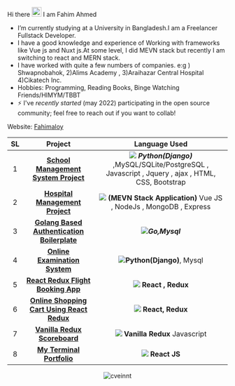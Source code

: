 Hi there <img src="https://media.giphy.com/media/hvRJCLFzcasrR4ia7z/giphy.gif" width="22">
I am Fahim Ahmed

- I’m currently studying at a University in Bangladesh.I am a Freelancer Fullstack Developer.
- I have a good knowledge and experience of Working with frameworks like Vue js and Nuxt js.At some level, I did MEVN stack but recently I am switching to react and MERN stack.
- I have worked with quite a few numbers of companies. e:g ) Shwapnobahok, 2)Alims Academy , 3)Araihazar Central Hospital 4)Cikatech Inc.
- Hobbies: Programming, Reading Books, Binge Watching Friends/HIMYM/TBBT
- ⚡ I've _recently started_ (may 2022) participating in the open source community; feel free to reach out if you want to collab!

Website: <a href="https://fahimaloy-terminal-portfolio.onrender.com/">Fahimaloy</a>

<table>
<thead>
<tr>
<th align="center">SL</th>
<th align="center">Project</th>
<th align="center">Language Used</th>
</tr>
</thead>
<tbody><tr>
<td align="center">1</td>
<td align="center"><a href="https://smsp.onrender.com"><strong>School Management System Project</strong></a></td>
<td align="center"><div class="desc"> <img src="https://img.icons8.com/color/20/000000/python--v1.png"/> <em><strong>Python(Django)</strong></em> ,MySQL/SQLite/PostgreSQL , Javascript , Jquery , ajax , HTML, CSS, Bootstrap  </div></td>
</tr>
<tr>
<td align="center">2</td>
<td align="center"><a href="#"><strong>Hospital Management Project</strong></a></td>
<td align="center"><div class="desc"><img src="https://img.icons8.com/color/20/000000/vue-js.png"/>  <strong>(MEVN Stack Application)</strong> Vue JS , NodeJs , MongoDB , Express</div></td>
</tr>
<tr>
<td align="center">3</td>
<td align="center"><a href="https://github.com/fahimaloy/goFiberAuth"><strong>Golang Based Authentication Boilerplate</strong></a></td>
<td align="center"><div class="desc"><img src="https://img.icons8.com/color/20/000000/golang.png"/><em><strong>Go,Mysql</strong></em></div></td>
</tr>
<tr>
<td align="center">4</td>
<td align="center"><a href="#"><strong>Online Examination System</strong></a></td>
<td align="center"><div class="desc"> <img src="https://img.icons8.com/color/20/000000/python--v1.png"/><strong>Python(Django)</strong>, Mysql</td>
</tr>
  <tr>
<td align="center">5</td>
<td align="center"><a href="https://github.com/fahimaloy/flight-booking-app"><strong>React Redux Flight Booking App</strong></a></td>
<td align="center"><div class="desc"> <img src="https://img.icons8.com/officel/20/000000/react.png"/> <strong>React , Redux</strong></td>
</tr>
  <tr>
<td align="center">6</td>
<td align="center"><a href="https://github.com/fahimaloy/react-redux-shopping-cart"><strong>Online Shopping Cart Using React Redux</strong></a></td>
<td align="center"><div class="desc"><img src="https://img.icons8.com/officel/20/000000/react.png"/> <strong>React, Redux</strong></td>
</tr>
<tr>
<td align="center">7</td>
<td align="center"><a href="https://github.com/fahimaloy/fahimaloy.vanilla-redux-scoreboard.io"><strong>Vanilla Redux Scoreboard</strong></a></td>
<td align="center"><div class="desc"><img src="https://img.icons8.com/officel/20/000000/js.png"/> <strong>Vanilla Redux</strong> Javascript </div></td>
</tr>
 <tr>
<td align="center">8</td>
<td align="center"><a href="https://fahimaloy-terminal-portfolio.onrender.com"><strong>My Terminal Portfolio</strong></a></td>
<td align="center"><div class="desc"><img src="https://img.icons8.com/officel/20/000000/react.png"/> <strong>React JS</strong> </div></td>
</tr>
<!-- <tr>
<td align="center">9</td>
<td align="center"><a href="https://fahimaloy-win.onrender.com"><strong>Windows Lookalike Portfolio</strong></a></td>
<td align="center"><div class="desc"><img src="https://img.icons8.com/color/20/000000/vue-js.png"/> <strong>Vue Js</strong> </div></td>
</tr> -->
</tbody></table>


<p align="center"> <img src="https://github-readme-stats.vercel.app/api?username=fahimaloy&count_private=true&show_icons=true&hide_border=true&theme=tokyonight" alt="cveinnt" />
  
